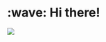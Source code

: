 <h1 align="left">:wave: Hi there!</h1>
<a href="https://join.neko.rs"><img src="https://github-readme-stats.vercel.app/api/wakatime?username=Atakku&api_domain=waka.atakku.dev&bg_color=0d1117&title_color=58a6ff&icon_color=58a6ff&text_color=8b949e&custom_title=Weekly%20Stats&layout=compact&hide_border=true"></a>
